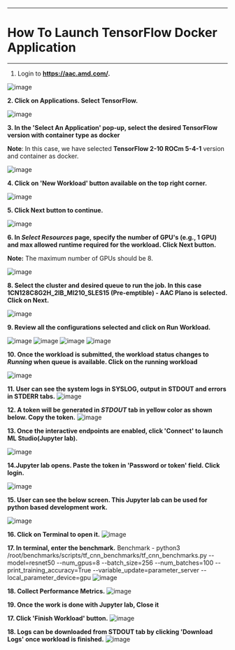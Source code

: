 ***

# How To Launch TensorFlow Docker Application

***

 1. Login to **https://aac.amd.com/.**
 
   ![image](https://github.com/amddcgpuce/AMDAcceleratorCloudGuides/assets/137475062/d62dc96e-e37a-42b3-9b0e-72445014a621)

 **2. Click on Applications. Select TensorFlow.**
 
  ![image](https://github.com/amddcgpuce/AMDAcceleratorCloudGuides/assets/137475255/9c48d338-041a-46dc-8b49-f5bcd21629b1)
 

 **3. In the 'Select An Application' pop-up, select the desired TensorFlow version with container type as docker**
    
   **Note**: In this case, we have selected **TensorFlow 2-10 ROCm 5-4-1** version and container as docker.
   
   ![image](https://github.com/amddcgpuce/AMDAcceleratorCloudGuides/assets/137475255/385bf611-e83e-497c-a6ff-a5b8a2fa6fd9)


 **4. Click on 'New Workload' button available on the top right corner.**

  ![image](https://github.com/amddcgpuce/AMDAcceleratorCloudGuides/assets/137475255/37097a0d-2ac4-411f-8ff2-78c1f3cee08c)


  **5. Click Next button to continue.**

   ![image](https://github.com/amddcgpuce/AMDAcceleratorCloudGuides/assets/137475255/84db90fe-9aac-43b8-85a3-4fb5961772df)

  
  **6. In *Select Resources* page, specify the number of GPU's (e.g., 1 GPU) and max allowed runtime required for the workload. Click Next button.**

  **Note:** The maximum number of GPUs should be 8.

  ![image](https://github.com/amddcgpuce/AMDAcceleratorCloudGuides/assets/137475255/793c2faf-9bcf-4502-a138-3e6281947300)


  **8. Select the cluster and desired queue to run the job. In this case **1CN128C8G2H_2IB_MI210_SLES15 (Pre-emptible) - AAC Plano**  is selected. Click on Next.**

   ![image](https://github.com/amddcgpuce/AMDAcceleratorCloudGuides/assets/137475255/96d3855e-1640-4820-b1f7-7dc5ea0dd9e8)


   **9. Review all the configurations selected and click on Run Workload.** 

   ![image](https://github.com/amddcgpuce/AMDAcceleratorCloudGuides/assets/137475255/240a4062-b530-4073-ab5a-2a8ea8cd01f1)
   ![image](https://github.com/amddcgpuce/AMDAcceleratorCloudGuides/assets/137475255/9a75ccd5-2174-45f9-9663-e49cc704a3d2)
   ![image](https://github.com/amddcgpuce/AMDAcceleratorCloudGuides/assets/137475255/8fb01621-d710-4b37-baa1-acb384a6deb5)
   ![image](https://github.com/amddcgpuce/AMDAcceleratorCloudGuides/assets/137475255/87f96aee-0f11-48ca-8332-fa70d227f535)


   **10. Once the workload is submitted, the workload status changes to *Running* when queue is available. Click on the running workload**

  ![image](https://github.com/amddcgpuce/AMDAcceleratorCloudGuides/assets/137475255/4d19e6d9-1505-427d-b242-5f454ffeca5f)


   **11. User can see the system logs in SYSLOG, output in STDOUT and errors in STDERR tabs.**
   ![image](https://github.com/amddcgpuce/AMDAcceleratorCloudGuides/assets/137475255/45fafbcf-0078-40e2-b6fe-f7cea81e111a)


   **12. A token will be generated in *STDOUT* tab in yellow color as shown below. Copy the token.**
    ![image](https://github.com/amddcgpuce/AMDAcceleratorCloudGuides/assets/137475255/e7595b72-def4-49a8-a1a6-2e02dedd9399)


   **13. Once the interactive endpoints are enabled, click 'Connect' to launch ML Studio(Jupyter lab).**

   ![image](https://github.com/amddcgpuce/AMDAcceleratorCloudGuides/assets/137475062/cac47a19-d778-47c2-953c-df444beef3d5)

   **14.Jupyter lab opens. Paste the token in 'Password or token' field. Click login.**

   ![image](https://github.com/amddcgpuce/AMDAcceleratorCloudGuides/assets/137475062/08e56d2c-83a8-4725-b092-ee96a16a391a)

   **15. User can see the below screen. This Jupyter lab can be used for python based development work.**

   ![image](https://github.com/amddcgpuce/AMDAcceleratorCloudGuides/assets/137475062/bc1829da-8b48-42cb-9345-48474f95cbd4)

   **16. Click on Terminal to open it.**
   ![image](https://github.com/amddcgpuce/AMDAcceleratorCloudGuides/assets/137475255/d53c6f3f-43bf-4b64-84dd-186acab33b8f)

   **17. In terminal, enter the benchmark.**
   Benchmark - python3 /root/benchmarks/scripts/tf_cnn_benchmarks/tf_cnn_benchmarks.py --model=resnet50 --num_gpus=8 --batch_size=256 --num_batches=100 --print_training_accuracy=True --variable_update=parameter_server --local_parameter_device=gpu
   ![image](https://github.com/amddcgpuce/AMDAcceleratorCloudGuides/assets/137475255/a0504d7f-5b76-4b0b-9d7e-0660d53947b0)

   **18. Collect Performance Metrics.**
   ![image](https://github.com/amddcgpuce/AMDAcceleratorCloudGuides/assets/137475255/156ee07e-e098-4098-9bcb-d930642e18ea)

   **19. Once the work is done with Jupyter lab, Close it** 
   
   **17. Click 'Finish Workload' button.**
   ![image](https://github.com/amddcgpuce/AMDAcceleratorCloudGuides/assets/137475255/34bd1134-4034-4a51-bf22-2981ecffc435)


   **18. Logs can be downloaded from STDOUT tab by clicking 'Download Logs' once workload is finished.**
  ![image](https://github.com/amddcgpuce/AMDAcceleratorCloudGuides/assets/137475255/81fc7152-687b-4b38-9d3c-114718c1c419)
